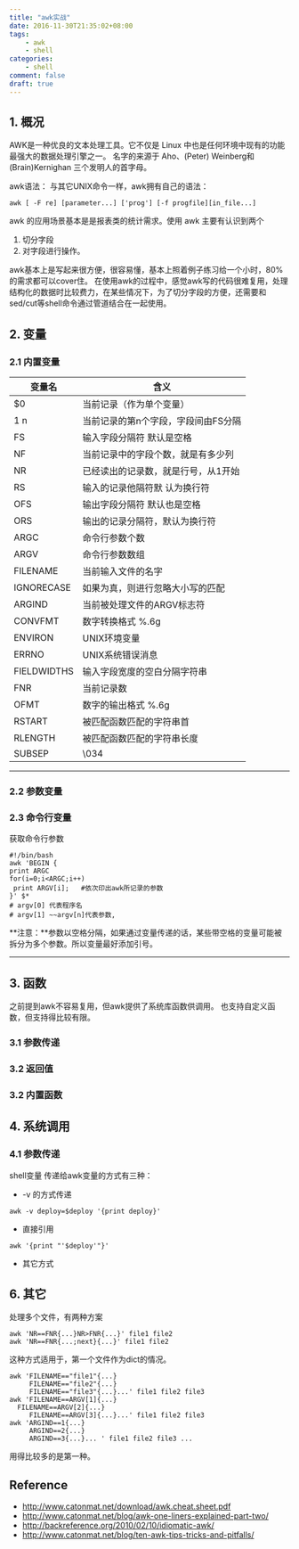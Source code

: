 ```yaml
---
title: "awk实战"
date: 2016-11-30T21:35:02+08:00
tags:
    - awk
    - shell
categories:
    - shell
comment: false
draft: true
---
```


## **1. 概况** ##

AWK是一种优良的文本处理工具。它不仅是 Linux 中也是任何环境中现有的功能最强大的数据处理引擎之一。
名字的来源于 Aho、(Peter) Weinberg和(Brain)Kernighan 三个发明人的首字母。

awk语法：
与其它UNIX命令一样，awk拥有自己的语法：

```shell
awk [ -F re] [parameter...] ['prog'] [-f progfile][in_file...]
```

awk 的应用场景基本是是报表类的统计需求。使用 awk 主要有认识到两个

1. 切分字段
2. 对字段进行操作。

awk基本上是写起来很方便，很容易懂，基本上照着例子练习给一个小时，80%的需求都可以cover住。
在使用awk的过程中，感觉awk写的代码很难复用，处理结构化的数据时比较费力，在某些情况下，为了切分字段的方便，还需要和sed/cut等shell命令通过管道结合在一起使用。

## **2. 变量** ##

### **2.1 内置变量** ###





| 变量名      | 含义                                |
| ----------- | ----------------------------------- |
| $0          | 当前记录（作为单个变量）            |
| $1~$n       | 当前记录的第n个字段，字段间由FS分隔 |
| FS          | 输入字段分隔符 默认是空格           |
| NF          | 当前记录中的字段个数，就是有多少列  |
| NR          | 已经读出的记录数，就是行号，从1开始 |
| RS          | 输入的记录他隔符默 认为换行符       |
| OFS         | 输出字段分隔符 默认也是空格         |
| ORS         | 输出的记录分隔符，默认为换行符      |
| ARGC        | 命令行参数个数                      |
| ARGV        | 命令行参数数组                      |
| FILENAME    | 当前输入文件的名字                  |
| IGNORECASE  | 如果为真，则进行忽略大小写的匹配    |
| ARGIND      | 当前被处理文件的ARGV标志符          |
| CONVFMT     | 数字转换格式 %.6g                   |
| ENVIRON     | UNIX环境变量                        |
| ERRNO       | UNIX系统错误消息                    |
| FIELDWIDTHS | 输入字段宽度的空白分隔字符串        |
| FNR         | 当前记录数                          |
| OFMT        | 数字的输出格式 %.6g                 |
| RSTART      | 被匹配函数匹配的字符串首            |
| RLENGTH     | 被匹配函数匹配的字符串长度          |
| SUBSEP      | \034                                |


--------------------------------------------------------



### 2.2 参数变量 ###

### 2.3 命令行变量 ###

获取命令行参数

```shell
#!/bin/bash
awk 'BEGIN {
print ARGC
for(i=0;i<ARGC;i++)
 print ARGV[i];   #依次印出awk所记录的参数
}' $*
# argv[0] 代表程序名
# argv[1] ~~argv[n]代表参数,
```

**注意：**参数以空格分隔，如果通过变量传递的话，某些带空格的变量可能被拆分为多个参数。所以变量最好添加引号。

----------

## **3. 函数** ##

之前提到awk不容易复用，但awk提供了系统库函数供调用。
也支持自定义函数，但支持得比较有限。

### 3.1 参数传递 ###

### 3.2 返回值 ###

### **3.2 内置函数** ###

## **4. 系统调用** ##

### 4.1 参数传递 ###

shell变量 传递给awk变量的方式有三种：

* -v 的方式传递

```shell
awk -v deploy=$deploy '{print deploy}'
```

* 直接引用

```shell
awk '{print "'$deploy'"}'
```

* 其它方式

## **6. 其它** ##

处理多个文件，有两种方案

```shell
awk 'NR==FNR{...}NR>FNR{...}' file1 file2
awk 'NR==FNR{...;next}{...}' file1 file2
```

这种方式适用于，第一个文件作为dict的情况。

```shell
awk 'FILENAME=="file1"{...}
     FILENAME=="file2"{...}
     FILENAME=="file3"{...}...' file1 file2 file3
awk 'FILENAME==ARGV[1]{...}
  FILENAME==ARGV[2]{...}
     FILENAME==ARGV[3]{...}...' file1 file2 file3
awk 'ARGIND==1{...}
     ARGIND==2{...}
     ARGIND==3{...}... ' file1 file2 file3 ...
```

用得比较多的是第一种。

## Reference ##

* <http://www.catonmat.net/download/awk.cheat.sheet.pdf>
* <http://www.catonmat.net/blog/awk-one-liners-explained-part-two/>
* <http://backreference.org/2010/02/10/idiomatic-awk/>
* <http://www.catonmat.net/blog/ten-awk-tips-tricks-and-pitfalls/>
